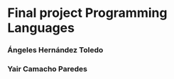 <h1>Final project Programming Languages</h1>

<h3>Ángeles Hernández Toledo</h3>
<h3>Yair Camacho Paredes</h3>
<!---
angelesmov/angelesmov is a ✨ special ✨ repository because its `README.md` (this file) appears on your GitHub profile.
You can click the Preview link to take a look at your changes.
--->
